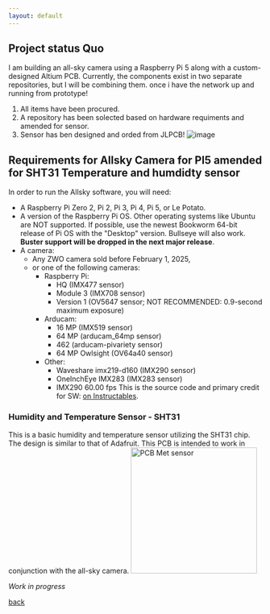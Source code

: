 ```yaml
---
layout: default
---
```


## Project status Quo
<!-- =============================================================================== --> 

I am building an all-sky camera using a Raspberry Pi 5 along with a custom-designed Altium PCB. Currently, the components exist in two separate repositories, but I will be combining them. once i have the network up and running from prototype!

1. All items have been procured.
2. A repository has been solected based on hardware requiments and amended for sensor.
3. Sensor has ben designed and orded from JLPCB!
![image](https://github.com/user-attachments/assets/7c9247cb-81ff-4be3-af64-e61accaadfd1)

## Requirements for Allsky Camera for PI5 amended for SHT31 Temperature and humdidty sensor 

In order to run the Allsky software, you will need:

* A Raspberry Pi Zero 2, Pi 2, Pi 3, Pi 4, Pi 5, or Le Potato.
* A version of the Raspberry Pi OS. Other operating systems like Ubuntu are NOT supported. If possible, use the newest Bookworm 64-bit release of Pi OS with the "Desktop" version. Bullseye will also work. __Buster support will be dropped in the next major release__.
* A camera:
    * Any ZWO camera sold before February 1, 2025,
    * or one of the following cameras:
        * Raspberry Pi:
            * HQ (IMX477 sensor)
            * Module 3 (IMX708 sensor)
            * Version 1 (OV5647 sensor; NOT RECOMMENDED: 0.9-second maximum exposure)
        * Arducam:
            * 16 MP (IMX519 sensor)
            * 64 MP (arducam_64mp sensor)
            * 462 (arducam-pivariety sensor)
            * 64 MP Owlsight (OV64a40 sensor)
        * Other:
            * Waveshare imx219-d160 (IMX290 sensor)
            * OneInchEye IMX283 (IMX283 sensor)
            * IMX290 60.00 fps
            This is the source code and primary credit for SW:
 [on Instructables](http://www.instructables.com/id/Wireless-All-Sky-Camera/).

### Humidity and Temperature Sensor - SHT31

This is a basic humidity and temperature sensor utilizing the SHT31 chip. The design is similar to that of Adafruit. This PCB is intended to work in conjunction with the all-sky camera.
<img src="https://raw.githubusercontent.com/hughsLab/my-github-page/main/assets/images/pcb-met.png" alt="PCB Met sensor" width="250" />



_Work in progress_

[back](./)